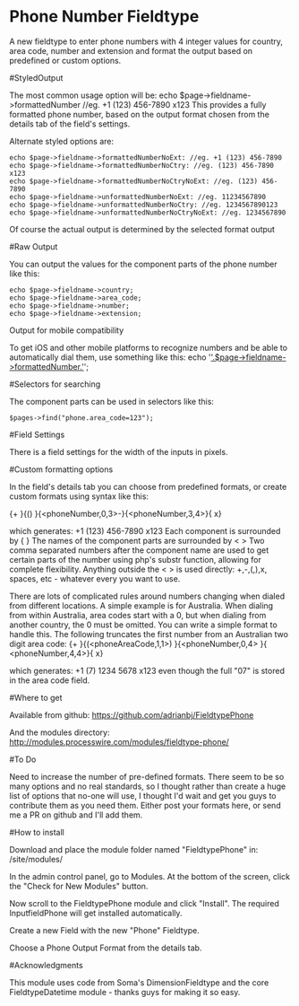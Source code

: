 Phone Number Fieldtype
======================

A new fieldtype to enter phone numbers with 4 integer values for country, area code, number and extension and format the output based on predefined or custom options.

#StyledOutput

The most common usage option will be:
echo $page->fieldname->formattedNumber //eg. +1 (123) 456-7890 x123
This provides a fully formatted phone number, based on the output format chosen from the details tab of the field's settings.

Alternate styled options are:
```
echo $page->fieldname->formattedNumberNoExt: //eg. +1 (123) 456-7890
echo $page->fieldname->formattedNumberNoCtry: //eg. (123) 456-7890 x123
echo $page->fieldname->formattedNumberNoCtryNoExt: //eg. (123) 456-7890
echo $page->fieldname->unformattedNumberNoExt: //eg. 11234567890
echo $page->fieldname->unformattedNumberNoCtry: //eg. 1234567890123
echo $page->fieldname->unformattedNumberNoCtryNoExt: //eg. 1234567890
```

Of course the actual output is determined by the selected format output


#Raw Output

You can output the values for the component parts of the phone number like this:
```
echo $page->fieldname->country;
echo $page->fieldname->area_code;
echo $page->fieldname->number;
echo $page->fieldname->extension;
```

Output for mobile compatibility

To get iOS and other mobile platforms to recognize numbers and be able to automatically dial them, use something like this:
echo '<a href="tel:+'.$page->fieldname->unformattedNumberNoExt.'">'.$page->fieldname->formattedNumber.'</a>';


#Selectors for searching

The component parts can be used in selectors like this:
```
$pages->find("phone.area_code=123");
```

#Field Settings

There is a field settings for the width of the inputs in pixels.


#Custom formatting options

In the field's details tab you can choose from predefined formats, or create custom formats using syntax like this:

{+<phoneCountry> }{(<phoneAreaCode>) }{<phoneNumber,0,3>-}{<phoneNumber,3,4>}{ x<phoneExtension>}

which generates: +1 (123) 456-7890 x123
Each component is surrounded by { }
The names of the component parts are surrounded by < >
Two comma separated numbers after the component name are used to get certain parts of the number using php's substr function, allowing for complete flexibility.
Anything outside the < > is used directly: +,-,(,),x, spaces, etc - whatever every you want to use.

There are lots of complicated rules around numbers changing when dialed from different locations. A simple example is for Australia. When dialing from within Australia, area codes start with a 0, but when dialing from another country, the 0 must be omitted. You can write a simple format to handle this. The following truncates the first number from an Australian two digit area code:
{+<phoneCountry> }{(<phoneAreaCode,1,1>) }{<phoneNumber,0,4> }{ <phoneNumber,4,4>}{ x<phoneExtension>}

which generates: +1 (7) 1234 5678 x123 even though the full "07" is stored in the area code field.


#Where to get

Available from github:
https://github.com/adrianbj/FieldtypePhone

And the modules directory:
http://modules.processwire.com/modules/fieldtype-phone/


#To Do

Need to increase the number of pre-defined formats. There seem to be so many options and no real standards, so I thought rather than create a huge list of options that no-one will use, I thought I'd wait and get you guys to contribute them as you need them. Either post your formats here, or send me a PR on github and I'll add them.


#How to install

Download and place the module folder named "FieldtypePhone" in: /site/modules/

In the admin control panel, go to Modules. At the bottom of the screen, click the "Check for New Modules" button.

Now scroll to the FieldtypePhone module and click "Install". The required InputfieldPhone will get installed automatically.

Create a new Field with the new "Phone" Fieldtype.

Choose a Phone Output Format from the details tab.

#Acknowledgments

This module uses code from Soma's DimensionFieldtype and the core FieldtypeDatetime module - thanks guys for making it so easy.
